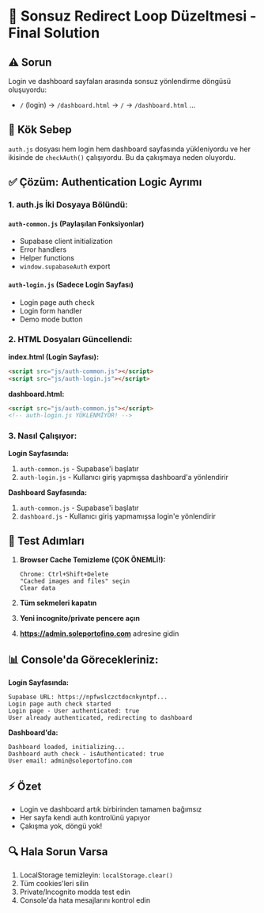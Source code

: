 # 🔧 Sonsuz Redirect Loop Düzeltmesi - Final Solution

## ⚠️ Sorun
Login ve dashboard sayfaları arasında sonsuz yönlendirme döngüsü oluşuyordu:
- `/` (login) → `/dashboard.html` → `/` → `/dashboard.html` ...

## 🎯 Kök Sebep
`auth.js` dosyası hem login hem dashboard sayfasında yükleniyordu ve her ikisinde de `checkAuth()` çalışıyordu. Bu da çakışmaya neden oluyordu.

## ✅ Çözüm: Authentication Logic Ayrımı

### 1. **auth.js İki Dosyaya Bölündü:**

#### `auth-common.js` (Paylaşılan Fonksiyonlar)
- Supabase client initialization
- Error handlers
- Helper functions
- `window.supabaseAuth` export

#### `auth-login.js` (Sadece Login Sayfası)
- Login page auth check
- Login form handler
- Demo mode button

### 2. **HTML Dosyaları Güncellendi:**

**index.html (Login Sayfası):**
```html
<script src="js/auth-common.js"></script>
<script src="js/auth-login.js"></script>
```

**dashboard.html:**
```html
<script src="js/auth-common.js"></script>
<!-- auth-login.js YÜKLENMİYOR! -->
```

### 3. **Nasıl Çalışıyor:**

**Login Sayfasında:**
1. `auth-common.js` - Supabase'i başlatır
2. `auth-login.js` - Kullanıcı giriş yapmışsa dashboard'a yönlendirir

**Dashboard Sayfasında:**
1. `auth-common.js` - Supabase'i başlatır
2. `dashboard.js` - Kullanıcı giriş yapmamışsa login'e yönlendirir

## 🚀 Test Adımları

1. **Browser Cache Temizleme (ÇOK ÖNEMLİ!):**
   ```
   Chrome: Ctrl+Shift+Delete
   "Cached images and files" seçin
   Clear data
   ```

2. **Tüm sekmeleri kapatın**

3. **Yeni incognito/private pencere açın**

4. **https://admin.soleportofino.com** adresine gidin

## 📊 Console'da Görecekleriniz:

**Login Sayfasında:**
```
Supabase URL: https://npfwslczctdocnkyntpf...
Login page auth check started
Login page - User authenticated: true
User already authenticated, redirecting to dashboard
```

**Dashboard'da:**
```
Dashboard loaded, initializing...
Dashboard auth check - isAuthenticated: true
User email: admin@soleportofino.com
```

## ⚡ Özet
- Login ve dashboard artık birbirinden tamamen bağımsız
- Her sayfa kendi auth kontrolünü yapıyor
- Çakışma yok, döngü yok!

## 🔍 Hala Sorun Varsa
1. LocalStorage temizleyin: `localStorage.clear()`
2. Tüm cookies'leri silin
3. Private/Incognito modda test edin
4. Console'da hata mesajlarını kontrol edin